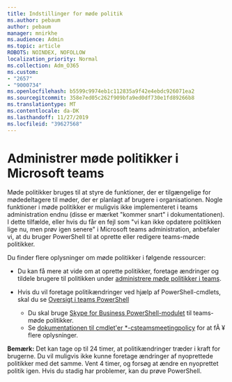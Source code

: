 ```yaml
---
title: Indstillinger for møde politik
ms.author: pebaum
author: pebaum
manager: mnirkhe
ms.audience: Admin
ms.topic: article
ROBOTS: NOINDEX, NOFOLLOW
localization_priority: Normal
ms.collection: Adm_O365
ms.custom:
- "2657"
- "9000734"
ms.openlocfilehash: b5599c9974eb1c112835a9f42e4ebdc926071ea2
ms.sourcegitcommit: 358e7ed05c262f909bfa9ed0df730e1fd89266b8
ms.translationtype: MT
ms.contentlocale: da-DK
ms.lasthandoff: 11/27/2019
ms.locfileid: "39627568"
---
```

# <a name="manage-meeting-policies-in-microsoft-teams"></a>Administrer møde politikker i Microsoft teams

Møde politikker bruges til at styre de funktioner, der er tilgængelige for mødedeltagere til møder, der er planlagt af brugere i organisationen. Nogle funktioner i møde politikker er muligvis ikke implementeret i teams administration endnu (disse er mærket "kommer snart" i dokumentationen). I dette tilfælde, eller hvis du får en fejl som "vi kan ikke opdatere politikken lige nu, men prøv igen senere" i Microsoft teams administration, anbefaler vi, at du bruger PowerShell til at oprette eller redigere teams-møde politikker. 

Du finder flere oplysninger om møde politikker i følgende ressourcer:

- Du kan få mere at vide om at oprette politikker, foretage ændringer og tildele brugere til politikken under [administrere møde politikker i teams](https://docs.microsoft.com/microsoftteams/meeting-policies-in-teams).

- Hvis du vil foretage politikændringer ved hjælp af PowerShell-cmdlets, skal du se [Oversigt i teams PowerShell](https://docs.microsoft.com/microsoftteams/teams-powershell-overview) 
    - Du skal bruge [Skype for Business PowerShell-modulet](https://www.microsoft.com/download/details.aspx?id=39366) til teams-møde politikker. 
    - Se [dokumentationen til cmdlet'er *-csteamsmeetingpolicy](https://docs.microsoft.com/search/?search=CsTeamsMeetingPolicy&view=skype-ps) for at fÃ ¥ flere oplysninger.

**Bemærk:** Det kan tage op til 24 timer, at politikændringer træder i kraft for brugerne. Du vil muligvis ikke kunne foretage ændringer af nyoprettede politikker med det samme. Vent 4 timer, og forsøg at ændre en nyoprettet politik igen. Hvis du stadig har problemer, kan du prøve PowerShell.  